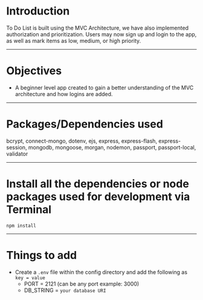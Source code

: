 # Introduction

To Do List is built using the MVC Architecture, we have also implemented authorization and prioritization. Users may now sign up and login to the app, as well as mark items as low, medium, or high priority.

---

# Objectives

- A beginner level app created to gain a better understanding of the MVC architecture and how logins are added.


---

# Packages/Dependencies used 

bcrypt, connect-mongo, dotenv, ejs, express, express-flash, express-session, mongodb, mongoose, morgan, nodemon, passport, passport-local, validator

---

# Install all the dependencies or node packages used for development via Terminal

`npm install` 

---

# Things to add

- Create a `.env` file within the config directory and add the following as `key = value` 
  - PORT = 2121 (can be any port example: 3000) 
  - DB_STRING = `your database URI` 